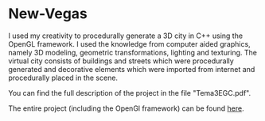 # New-Vegas
I used my creativity to procedurally generate a 3D city in C++ using the OpenGL framework. I used the knowledge from computer aided graphics, namely 3D modeling, geometric transformations, lighting and texturing. The virtual city consists of buildings and streets which were procedurally generated and decorative elements which were imported from internet and procedurally placed in the scene.

You can find the full description of the project in the file "Tema3EGC.pdf".

The entire project (including the OpenGl framework) can be found [here](https://drive.google.com/open?id=10-PlWJHn9WpTX8JgQpqP7hNW2VhlCp0y).
